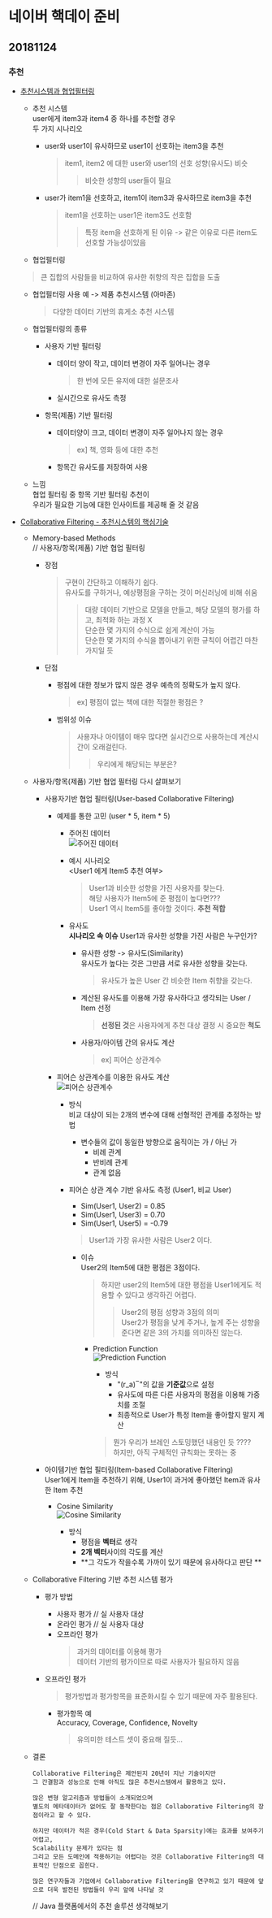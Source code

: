 # 네이버 핵데이 준비


## 20181124

### 추천

* [추천시스템과 협업필터링](https://www.slideshare.net/bage79/ss-45783615)
  * 추천 시스템  
    user에게 item3과 item4 중 하나를 추천할 경우  
    두 가지 시나리오  
    
    * user와 user1이 유사하므로 user1이 선호하는 item3을 추천  
      > item1, item2 에 대한 user와 user1의 선호 성향(유사도) 비슷  
      >> 비슷한 성향의 user들이 필요
      
    * user가 item1을 선호하고, item1이 item3과 유사하므로 item3을 추천  
      > item1을 선호하는 user1은 item3도 선호함  
      >> 특정 item을 선호하게 된 이유 -> 같은 이유로 다른 item도 선호할 가능성이있음  
      
  * 협업필터링  
  > 큰 집합의 사람들을 비교하여 유사한 취향의 작은 집합을 도출  
  
    * 협업필터링 사용 예 -> 제품 추천시스템 (아마존)  
      > 다양한 데이터 기반의 휴게소 추천 시스템 
      
    * 협업필터링의 종류  
      * 사용자 기반 필터링  
        * 데이터 양이 작고, 데이터 변경이 자주 일어나는 경우  
          > 한 번에 모든 유저에 대한 설문조사  
        * 실시간으로 유사도 측정  
        
      * 항목(제품) 기반 필터링  
        * 데이터양이 크고, 데이터 변경이 자주 일어나지 않는 경우  
          > ex] 책, 영화 등에 대한 추천  
        * 항목간 유사도를 저장하여 사용  
        
   * 느낌  
     협업 필터링 중 항목 기반 필터링 추천이  
     우리가 필요한 기능에 대한 인사이트를 제공해 줄 것 같음  
     
* [Collaborative Filtering - 추천시스템의 핵심기술](http://www.oss.kr/info_techtip/show/5419f4f9-12a1-4866-a713-6c07fd36e647)

  * Memory-based Methods  
    // 사용자/항목(제품) 기반 협업 필터링
    * 장점  
      > 구현이 간단하고 이해하기 쉽다.  
      > 유사도를 구하거나, 예상평점을 구하는 것이 머신러닝에 비해 쉬움  
        >> 대량 데이터 기반으로 모델을 만들고, 해당 모델의 평가를 하고, 최적화 하는 과정 X  
      > 단순한 몇 가지의 수식으로 쉽게 계산이 가능  
        >> 단순한 몇 가지의 수식을 뽑아내기 위한 규칙이 어렵긴 마찬가지일 듯  
        
    * 단점  
      * 평점에 대한 정보가 많지 않은 경우 예측의 정확도가 높지 않다.  
        > ex] 평점이 없는 책에 대한 적절한 평점은 ?  
      * 범위성 이슈  
        > 사용자나 아이템이 매우 많다면 실시간으로 사용하는데 계산시간이 오래걸린다.  
          >> 우리에게 해당되는 부분은?  

   * 사용자/항목(제품) 기반 협업 필터링 다시 살펴보기  
   
     * 사용자기반 협업 필터링(User-based Collaborative Filtering)  
       * 예제를 통한 고민 (user * 5, item * 5)  
         * 주어진 데이터  
           ![주어진 데이터](https://lh3.googleusercontent.com/h0-wTLZROUmvenG73IViFsC8YtvClh8TMraNIEk0RjABL3bn12-sGr2ubVS1H4N--QRXrZcFg-HRftxGKGul=w673-h683)  
         * 예시 시나리오  
           <User1 에게 Item5 추천 여부>  
           > User1과 비슷한 성향을 가진 사용자를 찾는다.  
           > 해당 사용자가 Item5에 준 평점이 높다면???  
           > User1 역시 Item5를 좋아할 것이다. **추천 적합**  
           
         * 유사도  
           **시나리오 속 이슈**
           User1과 유사한 성향을 가진 사람은 누구인가?  
           * 유사한 성향 -> 유사도(Similarity)  
             유사도가 높다는 것은 그만큼 서로 유사한 성향을 갖는다.  
             > 유사도가 높은 User 간 비슷한 Item 취향을 갖는다.  
             
           * 계산된 유사도를 이용해 가장 유사하다고 생각되는 User / Item 선정  
             > **선정된 것**은 사용자에게 추천 대상 결정 시 중요한 **척도**
             
           * 사용자/아이템 간의 유사도 계산  
             > ex] 피어슨 상관계수  
             
       * 피어슨 상관계수를 이용한 유사도 계산  
           ![피어슨 상관계수](http://oss.kr/oss/images/news/20160927_Recommendation_02.jpg)  
           
         * 방식  
           비교 대상이 되는 2개의 변수에 대해 선형적인 관계를 추정하는 방법  
           * 변수들의 값이 동일한 방향으로 움직이는 가 / 아닌 가  
             * 비례 관계  
             * 반비례 관계  
             * 관계 없음  
         
         * 피어슨 상관 계수 기반 유사도 측정 (User1, 비교 User)  
           * Sim(User1, User2) = 0.85  
           * Sim(User1, User3) = 0.70  
           * Sim(User1, User5) = -0.79  
           > User1과 가장 유사한 사람은 User2 이다.  
             
           * 이슈  
             User2의 Item5에 대한 평점은 3점이다.  
             > 하지만 user2의 Item5에 대한 평점을 User1에게도 적용할 수 있다고 생각하긴 어렵다.  
               >> User2의 평점 성향과 3점의 의미  
               >> User2가 평점을 낮게 주거나, 높게 주는 성향을 준다면 같은 3의 가치를 의미하진 않는다.  
               
             * Prediction Function  
             ![Prediction Function](http://oss.kr/oss/images/news/20160927_Recommendation_03.jpg)  
             
               * 방식  
                 * "(r_a) ̅  "의 값을 **기준값**으로 설정  
                 * 유사도에 따른 다른 사용자의 평점을 이용해 가중치를 조절  
                 * 최종적으로 User가 특정 Item을 좋아할지 말지 계산  
               > 뭔가 우리가 브레인 스토밍했던 내용인 듯 ????  
               > 하지만, 아직 구체적인 규칙화는 못하는 중  
                     
     
     * 아이템기반 협업 필터링(Item-based Collaborative Filtering)  
       User1에게 Item을 추천하기 위해, User1이 과거에 좋아했던 Item과 유사한 Item 추천  
       
       * Cosine Similarity  
       ![Cosine Similarity](http://oss.kr/oss/images/news/20160927_Recommendation_04.jpg)  
       
         * 방식  
           * 평점을 **벡터**로 생각  
           * **2개 벡터**사이의 각도를 계산  
           * **그 각도가 작을수록 가까이 있기 때문에 유사하다고 판단 **
     
  * Collaborative Filtering 기반 추천 시스템 평가  
  
     * 평가 방법  
       * 사용자 평가 // 실 사용자 대상  
       * 온라인 평가 // 실 사용자 대상  
       * 오프라인 평가  
         > 과거의 데이터를 이용해 평가  
         > 데이터 기반의 평가이므로 따로 사용자가 필요하지 않음  
         
     * 오프라인 평가  
       > 평가방법과 평가항목을 표준화시킬 수 있기 때문에 자주 활용된다.  
       * 평가항목 예  
         Accuracy, Coverage, Confidence, Novelty  
         > 유의미한 테스트 셋이 중요해 질듯...  
         
  * 결론  
    ```
    Collaborative Filtering은 제안된지 20년이 지난 기술이지만 
    그 간결함과 성능으로 인해 아직도 많은 추천시스템에서 활용하고 있다.
    
    많은 변형 알고리즘과 방법들이 소개되었으며 
    별도의 메타데이터가 없어도 잘 동작한다는 점은 Collaborative Filtering의 장점이라고 할 수 있다.
    
    하지만 데이터가 적은 경우(Cold Start & Data Sparsity)에는 효과를 보여주기 어렵고, 
    Scalability 문제가 있다는 점 
    그리고 모든 도메인에 적용하기는 어렵다는 것은 Collaborative Filtering의 대표적인 단점으로 꼽힌다.

    많은 연구자들과 기업에서 Collaborative Filtering을 연구하고 있기 때문에 앞으로 더욱 발전된 방법들이 우리 앞에 나타날 것
    ```
    // Java 플랫폼에서의 추천 솔루션 생각해보기  
